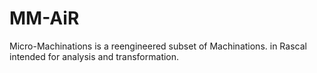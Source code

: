 MM-AiR
======

Micro-Machinations is a reengineered subset of Machinations. in Rascal intended for analysis and transformation.